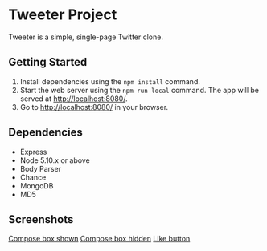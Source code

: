 # Tweeter Project

Tweeter is a simple, single-page Twitter clone.

## Getting Started

1. Install dependencies using the `npm install` command.
1. Start the web server using the `npm run local` command. The app will be served at <http://localhost:8080/>.
1. Go to <http://localhost:8080/> in your browser.

## Dependencies

- Express
- Node 5.10.x or above
- Body Parser
- Chance
- MongoDB
- MD5

## Screenshots
[Compose box shown](https://github.com/j-dowell/tweeter/blob/master/docs/Compose%20Button%20Toggled.png?raw=true)
[Compose box hidden](https://github.com/j-dowell/tweeter/blob/master/docs/Homepage.png?raw=true)
[Like button](https://github.com/j-dowell/tweeter/blob/master/docs/Like%20Button.png)